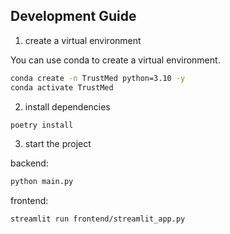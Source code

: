 ## Development Guide

1. create a virtual environment

You can use conda to create a virtual environment.

```bash
conda create -n TrustMed python=3.10 -y
conda activate TrustMed
```

2. install dependencies

```bash
poetry install
```

3. start the project

backend:

```bash
python main.py
```

frontend:

```bash
streamlit run frontend/streamlit_app.py
```
